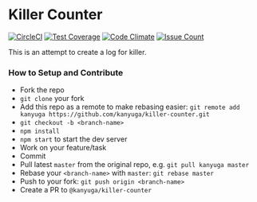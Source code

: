 # Killer Counter

[![CircleCI](https://circleci.com/gh/kanyuga/killer-counter/tree/master.svg?style=shield)](https://circleci.com/gh/kanyuga/killer-counter/tree/master) [![Test Coverage](https://codeclimate.com/github/kanyuga/killer-counter/badges/coverage.svg)](https://codeclimate.com/github/kanyuga/killer-counter/coverage) [![Code Climate](https://codeclimate.com/github/kanyuga/killer-counter/badges/gpa.svg)](https://codeclimate.com/github/kanyuga/killer-counter) [![Issue Count](https://codeclimate.com/github/kanyuga/killer-counter/badges/issue_count.svg)](https://codeclimate.com/github/kanyuga/killer-counter)

This is an attempt to create a log for killer.

### How to Setup and Contribute

- Fork the repo
- `git clone` your fork
- Add this repo as a remote to make rebasing easier: `git remote add kanyuga https://github.com/kanyuga/killer-counter.git`
- `git checkout -b <branch-name>`
- `npm install`
- `npm start` to start the dev server
- Work on your feature/task
- Commit
- Pull latest `master` from the original repo, e.g. `git pull kanyuga master`
- Rebase your `<branch-name>` with `master`: `git rebase master`
- Push to your fork: `git push origin <branch-name>`
- Create a PR to `@kanyuga/killer-counter`

